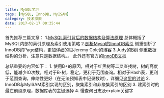 ```yaml
---
title: MySQL学习
tags: [MySQL, InnoDB, MyISAM]
category: 技术探索
date: 2017-02-17 00:35:44
---
```


首先推荐三篇文章：
1.[MySQL索引背后的数据结构及算法原理](http://blog.codinglabs.org/articles/theory-of-mysql-index.html)
总体概括了MySQL内部的索引原理及索引使用策略
2.[剖析Mysql的InnoDB索引](http://blog.csdn.net/voidccc/article/details/40077329)
侧重剖析了InnoDB的Page结构，更加详细的见Jeremy Cole的[博客](https://blog.jcole.us/innodb/)
3.Judy的[B树](https://github.com/julycoding/The-Art-Of-Programming-By-July/blob/master/ebook/zh/03.02.md)
侧重数据结构的分析，注意只是数据结构。。
此外还有官方的[InnoDB文档](https://dev.mysql.com/doc/refman/5.7/en/innodb-storage-engine.html)

总结重要的内容如下：
1\. 使用B+的原因，相对于红黑树等二叉查找树，树的高度低，能减少IO次数。相对于B-树，稳定，更利于范围查询。相对于Hash表，更利于范围查询，伸缩性更好（在无法预知表中记录数时），详细见[这里的讨论](http://stackoverflow.com/questions/7306316/b-tree-vs-hash-table)
2\. InnoDB与MyISAM索引实现的区别，聚集索引和非聚集索引的区别
3\. 建索引时的最左前缀原理，数据库表的主键选择
4\. 慢查询日志及explain关键字
